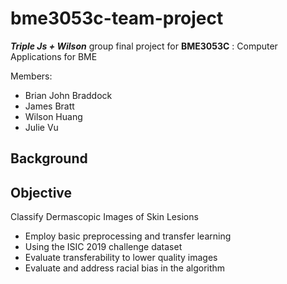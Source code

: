 # bme3053c-team-project
***Triple Js + Wilson*** group final project for **BME3053C** : Computer Applications for BME

Members: 
- Brian John Braddock
- James Bratt
- Wilson Huang
- Julie Vu

## Background

## Objective

Classify Dermascopic Images of Skin Lesions 

- Employ basic preprocessing and transfer learning
- Using the ISIC 2019 challenge dataset
- Evaluate transferability to lower quality images
- Evaluate and address racial bias in the algorithm
